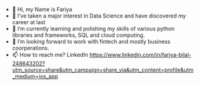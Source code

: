 - 👋 Hi, my Name is Fariya 
- 👀 I’ve taken a major interest in Data Science and have discovered my career at last
- 🌱 I’m currently learning and polishing my skills of various python libraries and frameworks, SQL and cloud computing.
- 💞️ I’m looking forward to work with fintech and mostly business coorperations.
- 📫 How to reach me? LinkedIn
 https://www.linkedin.com/in/fariya-bilal-248643202?utm_source=share&utm_campaign=share_via&utm_content=profile&utm_medium=ios_app


<!---
faeWorld/faeWorld is a ✨ special ✨ repository because its `README.md` (this file) appears on your GitHub profile.
You can click the Preview link to take a look at your changes.
--->
